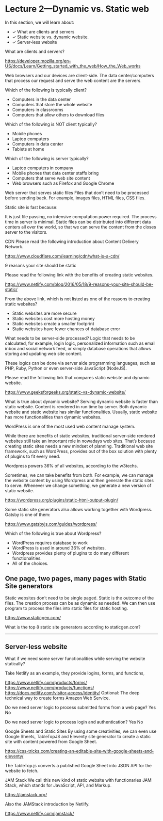# Lecture 2—Dynamic vs. Static web

In this section, we will learn about:

- ✓ What are clients and servers
- ✓ Static website vs. dynamic website.
- ✓ Server-less website

What are clients and servers?

https://developer.mozilla.org/en-US/docs/Learn/Getting_started_with_the_web/How_the_Web_works



Web browsers and our devices are client-side.
The data center/computers that process our request and serve the web content are the servers.

Which of the following is typically client?
- Computers in the data center
- Computers that store the whole website
- Computers in classrooms
- Computers that allow others to download files


Which of the following is NOT client typically?
- Mobile phones
- Laptop computers
- Computers in data center
- Tablets at home


Which of the following is server typically?
- Laptop computers in company
- Mobile phones that data center staffs bring
- Computers that serve web site content
- Web browsers such as Firefox and Google Chrome


Web server that serves static files
Files that don’t need to be processed before sending back. For example, images files, HTML files, CSS files.

Static site is fast because:

It is just file passing, no intensive computation power required. The process time in server is minimal.
Static files can be distributed into different data centers all over the world, so that we can serve the content from the closes server to the visitors.

CDN
Please read the following introduction about Content Delivery Network.

https://www.cloudflare.com/learning/cdn/what-is-a-cdn/


9 reasons your site should be static

Please read the following link with the benefits of creating static websites.

https://www.netlify.com/blog/2016/05/18/9-reasons-your-site-should-be-static/


From the above link, which is not listed as one of the reasons to creating static websites?
- Static websites are more secure
- Static websites cost more hosting money
- Static websites create a smaller footprint
- Static websites have fewer chances of database error


What needs to be server-side processed?
Logic that needs to be calculated, for example, login logic, personalized information such as email inbox and social network feed, or simply database operations that allows storing and updating web site content.

These logics can be done via server aide programming languages, such as PHP, Ruby, Python or even server-side JavaScript (NodeJS).

Please read the following link that compares static website and dynamic website.

https://www.geeksforgeeks.org/static-vs-dynamic-website/


What is true about dynamic website?
 Serving dynamic website is faster than static website.
 Content is rendered in run time by server.
 Both dynamic website and static website has similar functionalities.
 Usually, static website has more functionalities than dynamic websites.


WordPress is one of the most used web content manage system.

While there are benefits of static websites, traditional server-side rendered websites still take an important role in nowadays web sites. That’s because creating static sites needs a new mindset of planning. Traditional web site framework, such as WordPress, provides out of the box solution with plenty of plugins to fit every need.

Wordpress powers 36% of all websites, according to the w3techs.

Sometimes, we can take benefits from both. For example, we can manage the website content by using Wordpress and then generate the static sites to serve. Whenever we change something, we generate a new version of static website.

https://wordpress.org/plugins/static-html-output-plugin/

Some static site generators also allows working together with Wordpress. Gatsby is one of them:

https://www.gatsbyjs.com/guides/wordpress/


<div class="question callout">
Which of the following is true about Wordpress?

- WordPress requires database to work
- WordPress is used in around 36% of websites.
- Wordpress provides plenty of plugins to do many different functionalities.
- All of the choices.
</div>


## One page, two pages, many pages with Static Site generators

Static websites don’t need to be single paged. Static is the outcome of the files. The creation process can be as dynamic as needed. We can then use program to process the files into static files for static hosting.

https://www.staticgen.com/


What is the top 8 static site generators according to staticgen.com?



---


## Server-less website


What if we need some server functionalities while serving the website statically?

Take Netlify as an example, they provide logins, forms, and functions,

https://www.netlify.com/products/forms/
https://www.netlify.com/products/functions/
https://docs.netlify.com/visitor-access/identity/
Optional: The deep technical way to create forms Amazon Web Service.


Do we need server logic to process submitted forms from a web page?
 Yes
 No


Do we need server logic to process login and authentication?
 Yes
 No


Google Sheets and Static Sites
By using some creativities, we can even use Google Sheets, TableTopJS and Eleventy site generator to create a static site with content powered from Google Sheet.

https://css-tricks.com/creating-an-editable-site-with-google-sheets-and-eleventy/

The TableTop.js converts a published Google Sheet into JSON API for the website to fetch.


JAM Stack
We call this new kind of static website with functionaries JAM Stack, which stands for JavaScript, API, and Markup.

https://jamstack.org/

Also the JAMStack introduction by Netlify.

https://www.netlify.com/jamstack/